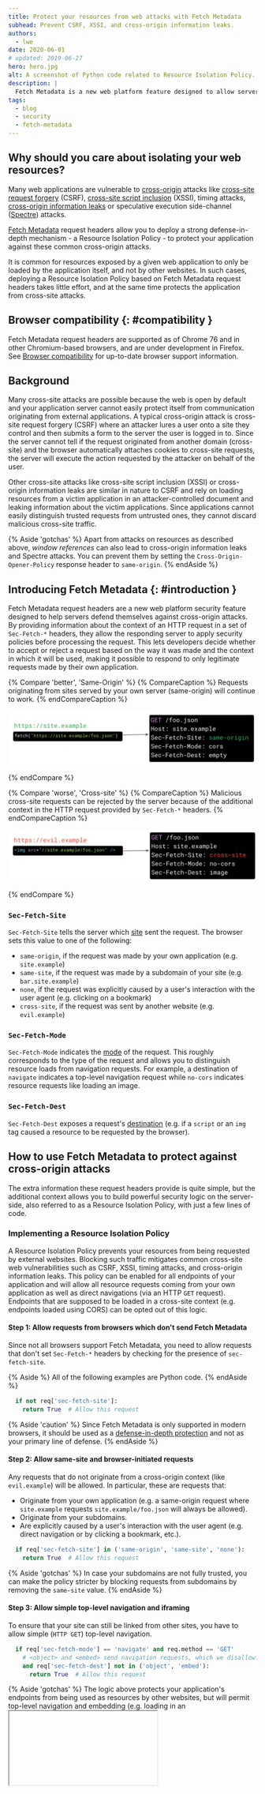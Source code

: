 ```yaml
---
title: Protect your resources from web attacks with Fetch Metadata 
subhead: Prevent CSRF, XSSI, and cross-origin information leaks.
authors:
  - lwe
date: 2020-06-01
# updated: 2019-06-27
hero: hero.jpg
alt: A screenshot of Python code related to Resource Isolation Policy.
description: |
  Fetch Metadata is a new web platform feature designed to allow servers to protect themselves from cross-origin attacks.
tags:
  - blog
  - security
  - fetch-metadata
---
```


## Why should you care about isolating your web resources?

Many web applications are vulnerable to [cross-origin](/same-site-same-origin/#%22same-origin%22-and-%22cross-origin%22) attacks like [cross-site request forgery](https://portswigger.net/web-security/csrf) (CSRF), [cross-site script inclusion](https://portswigger.net/research/json-hijacking-for-the-modern-web) (XSSI), timing attacks, [cross-origin information leaks](https://arxiv.org/pdf/1908.02204.pdf) or speculative execution side-channel ([Spectre](https://developers.google.com/web/updates/2018/02/meltdown-spectre)) attacks.

[Fetch Metadata](https://www.w3.org/TR/fetch-metadata/) request headers allow you to deploy a strong defense-in-depth mechanism - a Resource Isolation Policy - to protect your application against these common cross-origin attacks.

It is common for resources exposed by a given web application to only be loaded by the application itself, and not by other websites. In such cases, deploying a Resource Isolation Policy based on Fetch Metadata request headers takes little effort, and at the same time protects the application from cross-site attacks.

## Browser compatibility {: #compatibility }

Fetch Metadata request headers are supported as of Chrome 76 and in other Chromium-based browsers, and are under development in Firefox.
See [Browser compatibility](https://developer.mozilla.org/docs/Web/HTTP/Headers/Sec-Fetch-Site#Browser_compatibility) for up-to-date browser support information.

## Background

Many cross-site attacks are possible because the web is open by default and your application server cannot easily protect itself from communication originating from external applications. 
A typical cross-origin attack is cross-site request forgery (CSRF) where an attacker lures a user onto a site they control and then submits a form to the server the user is logged in to. Since the server cannot tell if the request originated from another domain (cross-site) and the browser automatically attaches cookies to cross-site requests, the server will execute the action requested by the attacker on behalf of the user.

Other cross-site attacks like cross-site script inclusion (XSSI) or cross-origin information leaks are similar in nature to CSRF and rely on loading resources from a victim application in an attacker-controlled document and leaking information about the victim applications. Since applications cannot easily distinguish trusted requests from untrusted ones, they cannot discard malicious cross-site traffic.

{% Aside 'gotchas' %}
Apart from attacks on resources as described above, *window references* can also lead to cross-origin information leaks and Spectre attacks. You can prevent them by setting the `Cross-Origin-Opener-Policy` response header to `same-origin`.
{% endAside %} 

## Introducing Fetch Metadata {: #introduction }

Fetch Metadata request headers are a new web platform security feature designed to help servers defend themselves against cross-origin attacks. By providing information about the context of an HTTP request in a set of `Sec-Fetch-*` headers, they allow the responding server to apply security policies before processing the request. This lets developers decide whether to accept or reject a request based on the way it was made and the context in which it will be used, making it possible to respond to only legitimate requests made by their own application.

{% Compare 'better', 'Same-Origin' %}
{% CompareCaption %}
Requests originating from sites served by your own server (same-origin) will continue to work.
{% endCompareCaption %}

![A fetch request from https://site.example for the resource https://site.example/foo.json in JavaScript causes the browser to send the HTTP request header "Sec Fetch-Site: same-origin".](same-origin-request.png)

{% endCompare %}


{% Compare 'worse', 'Cross-site' %}
{% CompareCaption %}
Malicious cross-site requests can be rejected by the server because of the additional context in the HTTP request provided by `Sec-Fetch-*` headers.
{% endCompareCaption %}

![An image on https://evil.example that has set the src attribute of an img element to "//site.example/foo.json" causes the browser to send the HTTP request header "Sec-Fetch-Site: cross-site".](cross-origin-request.png)

{% endCompare %}



### `Sec-Fetch-Site`

`Sec-Fetch-Site` tells the server which [site](https://web.dev/same-site-same-origin) sent the request. The browser sets this value to one of the following:

 - `same-origin`, if the request was made by your own application (e.g. `site.example`)
 - `same-site`, if the request was made by a subdomain of your site (e.g. `bar.site.example`)
 - `none`, if the request was explicitly caused by a user's interaction with the user agent (e.g. clicking on a bookmark)
 - `cross-site`, if the request was sent by another website (e.g. `evil.example`)

### `Sec-Fetch-Mode`

`Sec-Fetch-Mode` indicates the [mode](https://developer.mozilla.org/docs/Web/API/Request/mode) of the request. This roughly corresponds to the type of the request and allows you to distinguish resource loads from navigation requests. For example, a destination of `navigate` indicates a top-level navigation request while `no-cors` indicates resource requests like loading an image.

### `Sec-Fetch-Dest`

`Sec-Fetch-Dest` exposes a request's [destination](https://developer.mozilla.org/docs/Web/API/Request/destination) (e.g. if a `script` or an `img` tag caused a resource to be requested by the browser).

## How to use Fetch Metadata to protect against cross-origin attacks

The extra information these request headers provide is quite simple, but the additional context allows you to build powerful security logic on the server-side, also referred to as a Resource Isolation Policy, with just a few lines of code.

### Implementing a Resource Isolation Policy

A Resource Isolation Policy prevents your resources from being requested by external websites. Blocking such traffic mitigates common cross-site web vulnerabilities such as CSRF, XSSI, timing attacks, and cross-origin information leaks. This policy can be enabled for all endpoints of your application and will allow all resource requests coming from your own application as well as direct navigations (via an HTTP `GET` request). Endpoints that are supposed to be loaded in a cross-site context (e.g. endpoints loaded using CORS) can be opted out of this logic.

#### Step 1: Allow requests from browsers which don't send Fetch Metadata

Since not all browsers support Fetch Metadata, you need to allow requests that don't set `Sec-Fetch-*` headers by checking for the presence of `sec-fetch-site`.

{% Aside %}
  All of the following examples are Python code.
{% endAside %}

```python
  if not req['sec-fetch-site']:
    return True  # Allow this request
 ```

{% Aside 'caution' %}
Since Fetch Metadata is only supported in modern browsers, it should be used as a [defense-in-depth protection](https://static.googleusercontent.com/media/landing.google.com/en//sre/static/pdf/Building_Secure_and_Reliable_Systems.pdf#page=181) and not as your primary line of defense.
{% endAside %}


#### Step 2: Allow same-site and browser-initiated requests

Any requests that do not originate from a cross-origin context (like `evil.example`) will be allowed. In particular, these are requests that:

 -  Originate from your own application (e.g. a same-origin request where `site.example` requests `site.example/foo.json` will always be allowed).
 - Originate from your subdomains.
 -  Are explicitly caused by a user's interaction with the user agent (e.g. direct navigation or by clicking a bookmark, etc.).

```python
  if req['sec-fetch-site'] in ('same-origin', 'same-site', 'none'):
    return True  # Allow this request
```

{% Aside 'gotchas' %}
In case your subdomains are not fully trusted, you can make the policy stricter by blocking requests from subdomains by removing the `same-site` value. 
{% endAside %} 

#### Step 3: Allow simple top-level navigation and iframing

To ensure that your site can still be linked from other sites, you have to allow simple (`HTTP GET`) top-level navigation.  

```python
  if req['sec-fetch-mode'] == 'navigate' and req.method == 'GET'
    # <object> and <embed> send navigation requests, which we disallow.
    and req['sec-fetch-dest'] not in ('object', 'embed'):
      return True  # Allow this request
```
{% Aside 'gotchas' %}
The logic above protects your application's endpoints from being used as resources by other websites, but will permit top-level navigation and embedding (e.g. loading in an <iframe>). To further improve security, you can use Fetch Metadata headers to restrict cross-site navigations to only an allowed set of pages.
{% endAside %} 


#### Step 4: Opt out endpoints that are meant to serve cross-site traffic (Optional) 

In some cases, your application might provide resources which are meant to be loaded cross-site. These resources need to be exempted on a per-path or per-endpoint basis. Examples of such endpoints are:

 - Endpoints meant to be accessed cross-origin - If your application is serving endpoints that are `CORS` enabled, you need to explicitly opt them out from resource isolation to ensure that cross-site requests to these endpoints are still possible.
 - Public resources (e.g. images, styles, etc.) - Any public and unauthenticated resources that should be loadable cross-origin from other sites can be exempted as well.

```python
if req.path in ('/my_CORS_endpoint', '/favicon.png'):
  return True
```
{% Aside 'caution' %}
Before opting out parts of your application from these security restrictions, make sure they are static and don't contain any sensitive user information.
{% endAside %}


#### Step 5: Reject all other requests that are cross-site and not navigational

Any other **cross-site** request will be rejected by this Resource Isolation Policy and thus protect your application from common cross-site attacks.

{% Aside 'gotchas' %}
By default, requests violating your policy should be rejected with an `HTTP 403` response. But, depending on your use case, you can also consider other actions, such as:
 - **Only logging violations**. This is especially useful when testing the compatibility of the policy and finding endpoints that might need to be opted out.
 - **Modifying the request**. In certain scenarios, consider performing other actions like redirecting to your landing page and dropping authentication credentials (e.g. cookies). However, be aware that this could weaken the protections of a Fetch Metadata-based policy.
{% endAside %}


**Example:** The following code demonstrates a complete implementation of a robust Resource Isolation Policy on the server or as a middleware to deny potentially malicious cross-site resource requests, while allowing simple navigational requests:

```python
# Reject cross-origin requests to protect from CSRF, XSSI, and other bugs
def allow_request(req):
  # Allow requests from browsers which don't send Fetch Metadata
  if not req['sec-fetch-site']:
    return True

  # Allow same-site and browser-initiated requests
  if req['sec-fetch-site'] in ('same-origin', 'same-site', 'none'):
    return True

  # Allow simple top-level navigations except <object> and <embed>
  if req['sec-fetch-mode'] == 'navigate' and req.method == 'GET'
    and req['sec-fetch-dest'] not in ('object', 'embed'):
      return True

  # [OPTIONAL] Exempt paths/endpoints meant to be served cross-origin.
  if req.path in ('/my_CORS_endpoint', '/favicon.png'):
    return True

  # Reject all other requests that are cross-site and not navigational
  return False
```

### Deploying a Resource Isolation Policy

1. Install a module like the code snippet from above to log and monitor how your site behaves and make sure the restrictions don't affect any legitimate traffic.
1. Fix potential violations by exempting legitimate cross-origin endpoints.
1. Enforce the policy by dropping non-compliant requests.

### Identifying and fixing policy violations

It's recommended that you test your policy in a side-effect free way by first enabling it in reporting mode in your server-side code. Alternatively, you can implement this logic in middleware, or in a reverse proxy which logs any violations that your policy might produce when applied to production traffic.
 
From our experience of rolling out a Fetch Metadata Resource Isolation Policy at Google, most applications are by default compatible with such a policy and rarely require exempting endpoints to allow cross-site traffic.

### Enforcing a Resource Isolation Policy
After you've checked that your policy doesn't impact legitimate production traffic, you're ready to start enforcing the restrictions, guaranteeing that other sites will not be able to request your resources and protecting your users from cross-site attacks.

{% Aside 'caution' %}
Make sure that you reject invalid requests before running authentication checks or any other processing of the request to prevent revealing sensitive timing information. 
{% endAside %}


## Further reading

- [W3C Fetch Metadata Request Headers specification](https://www.w3.org/TR/fetch-metadata/)
- [Fetch Metadata Playground](https://secmetadata.appspot.com/)
- [Google I/O - Securing Web Apps with Modern Platform Features](https://webappsec.dev/assets/pub/Google_IO-Securing_Web_Apps_with_Modern_Platform_Features.pdf)
{% YouTube 'DDtM9caQ97I', '1856' %} 
